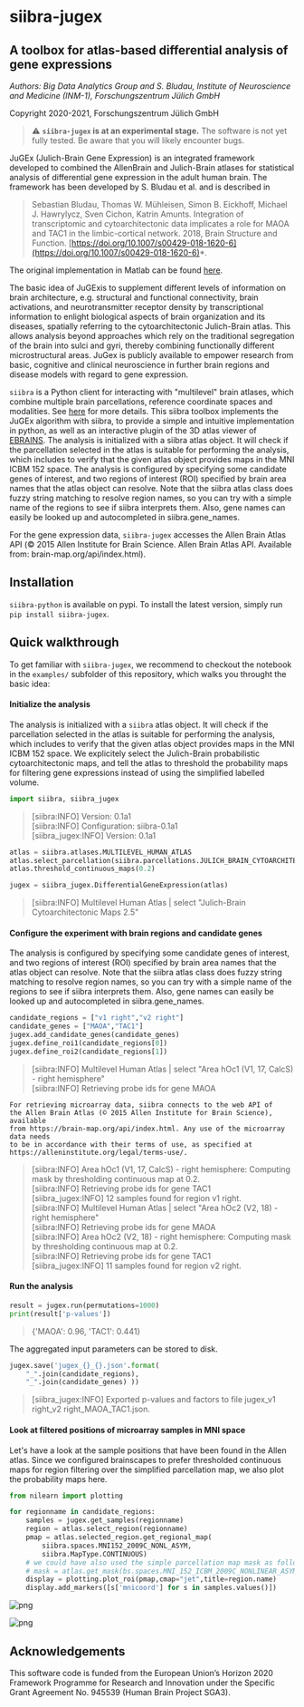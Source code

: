 # siibra-jugex

## A toolbox for atlas-based differential analysis of gene expressions

*Authors: Big Data Analytics Group and S. Bludau, Institute of Neuroscience and Medicine (INM-1), Forschungszentrum Jülich GmbH*

Copyright 2020-2021, Forschungszentrum Jülich GmbH 

> :warning: **`siibra-jugex` is at an experimental stage.** The software is not yet fully tested. Be aware that you will likely encounter bugs.

JuGEx  (Julich-Brain Gene Expression) is an integrated framework developed to combined the AllenBrain and Julich-Brain atlases for statistical analysis of differential gene expression in the adult human brain.
The framework has been developed by S. Bludau et al. and is described in 

> Sebastian Bludau, Thomas W. Mühleisen, Simon B. Eickhoff, Michael J. Hawrylycz, Sven Cichon, Katrin Amunts. Integration of transcriptomic and cytoarchitectonic data implicates a role for MAOA and TAC1 in the limbic-cortical network. 2018, Brain Structure and Function. [https://doi.org/10.1007/s00429-018-1620-6](https://doi.org/10.1007/s00429-018-1620-6)*.

The original implementation in Matlab can be found [here](https://www.fz-juelich.de/SharedDocs/Downloads/INM/INM-1/DE/jugex.html?nn=2163780).

The basic idea of JuGExis to supplement different levels of information on brain architecture, e.g. structural and functional connectivity, brain activations, and neurotransmitter receptor density by transcriptional information to enlight biological aspects of brain organization and its diseases, spatially referring to the cytoarchitectonic Julich-Brain atlas. This allows analysis beyond approaches which rely on the traditional segregation of the brain into sulci and gyri, thereby combining functionally different microstructural areas. JuGex is publicly available to empower research from basic, cognitive and clinical neuroscience in further brain regions and disease models with regard to gene expression.

`siibra` is a Python client for interacting with "multilevel" brain atlases, which combine multiple brain parcellations, reference coordinate spaces and modalities. See [here](https://siibra.eu) for more details.
This siibra toolbox implements the JuGEx algorithm with siibra, to provide a simple and intuitive implementation in python, as well as an interactive plugin of the 3D atlas viewer of [EBRAINS](https://ebrains.eu/service/human-brain-atlas/).
The analysis is initialized with a siibra atlas object. It will check if the parcellation selected in the atlas is suitable for performing the analysis, which includes to verify that the given atlas object provides maps in the MNI ICBM 152 space. The analysis is configured by specifying some candidate genes of interest, and two regions of interest (ROI) specified by brain area names that the atlas object can resolve. Note that the siibra atlas class does fuzzy string matching to resolve region names, so you can try with a simple name of the regions to see if siibra interprets them.  Also, gene names can easily be looked up and autocompleted in siibra.gene_names.

For the gene expression data, `siibra-jugex` accesses the Allen Brain Atlas API (© 2015 Allen Institute for Brain Science. Allen Brain Atlas API. Available from: brain-map.org/api/index.html).

## Installation

`siibra-python` is available on pypi. To install the latest version, simply run `pip install siibra-jugex`.

## Quick walkthrough

To get familiar with `siibra-jugex`, we recommend to checkout the notebook in the `examples/` subfolder of this repository, which walks you throught the basic idea:


#### Initialize the analysis

The analysis is initialized with a `siibra` atlas object. It will check if the parcellation selected in the atlas is suitable for performing the analysis, which includes to verify that the given atlas object provides maps in the MNI ICBM 152 space. We explicitely select the Julich-Brain probabilistic cytoarchitectonic maps, and  tell the atlas to threshold the probability maps for filtering gene expressions instead of using the simplified labelled volume. 


```python
import siibra, siibra_jugex
```

>    [siibra:INFO]  Version: 0.1a1 \
     [siibra:INFO]  Configuration: siibra-0.1a1 \
     [siibra_jugex:INFO]  Version: 0.1a1


```python
atlas = siibra.atlases.MULTILEVEL_HUMAN_ATLAS
atlas.select_parcellation(siibra.parcellations.JULICH_BRAIN_CYTOARCHITECTONIC_MAPS_2_5)
atlas.threshold_continuous_maps(0.2)

jugex = siibra_jugex.DifferentialGeneExpression(atlas)
```

>    [siibra:INFO]  Multilevel Human Atlas | select "Julich-Brain Cytoarchitectonic Maps 2.5"


#### Configure the experiment with brain regions and candidate genes

The analysis is configured by specifying some candidate genes of interest, and two regions of interest (ROI) specified by brain area names that the atlas object can resolve. Note that the siibra atlas class does fuzzy string matching to resolve region names, so you can try with a simple name of the regions to see if siibra interprets them.  Also, gene names can easily be looked up and autocompleted in siibra.gene_names. 



```python
candidate_regions = ["v1 right","v2 right"]
candidate_genes = ["MAOA","TAC1"]
jugex.add_candidate_genes(candidate_genes)
jugex.define_roi1(candidate_regions[0])
jugex.define_roi2(candidate_regions[1])
```

>    [siibra:INFO]  Multilevel Human Atlas | select "Area hOc1 (V1, 17, CalcS) - right hemisphere" \
    [siibra:INFO]  Retrieving probe ids for gene MAOA


    For retrieving microarray data, siibra connects to the web API of
    the Allen Brain Atlas (© 2015 Allen Institute for Brain Science), available
    from https://brain-map.org/api/index.html. Any use of the microarray data needs
    to be in accordance with their terms of use, as specified at
    https://alleninstitute.org/legal/terms-use/.


>    [siibra:INFO]  Area hOc1 (V1, 17, CalcS) - right hemisphere: Computing mask by thresholding continuous map at 0.2. \
    [siibra:INFO]  Retrieving probe ids for gene TAC1 \
    [siibra_jugex:INFO]  12 samples found for region v1 right. \
    [siibra:INFO]  Multilevel Human Atlas | select "Area hOc2 (V2, 18) - right hemisphere" \
    [siibra:INFO]  Retrieving probe ids for gene MAOA \
    [siibra:INFO]  Area hOc2 (V2, 18) - right hemisphere: Computing mask by thresholding continuous map at 0.2. \
    [siibra:INFO]  Retrieving probe ids for gene TAC1 \
    [siibra_jugex:INFO]  11 samples found for region v2 right.


#### Run the analysis


```python
result = jugex.run(permutations=1000)
print(result['p-values'])
```

>    {'MAOA': 0.96, 'TAC1': 0.441}


The aggregated input parameters can be stored to disk.


```python
jugex.save('jugex_{}_{}.json'.format(
    "_".join(candidate_regions),
    "_".join(candidate_genes) ))
```

>    [siibra_jugex:INFO]  Exported p-values and factors to file jugex_v1 right_v2 right_MAOA_TAC1.json.


#### Look at filtered positions of microarray samples in MNI space

Let's have a look at the sample positions that have been found in the Allen atlas. Since we configured brainscapes to prefer thresholded continuous maps for region filtering over the simplified parcellation map, we also plot the probability maps here.


```python
from nilearn import plotting

for regionname in candidate_regions:
    samples = jugex.get_samples(regionname)
    region = atlas.select_region(regionname)
    pmap = atlas.selected_region.get_regional_map(
        siibra.spaces.MNI152_2009C_NONL_ASYM, 
        siibra.MapType.CONTINUOUS)    
    # we could have also used the simple parcellation map mask as follows:
    # mask = atlas.get_mask(bs.spaces.MNI_152_ICBM_2009C_NONLINEAR_ASYMMETRIC)
    display = plotting.plot_roi(pmap,cmap="jet",title=region.name)
    display.add_markers([s['mnicoord'] for s in samples.values()])
```

    
![png](images/example_12_1.png)
    


    
![png](images/example_12_2.png)
    


## Acknowledgements

This software code is funded from the European Union’s Horizon 2020 Framework
Programme for Research and Innovation under the Specific Grant Agreement No.
945539 (Human Brain Project SGA3).
